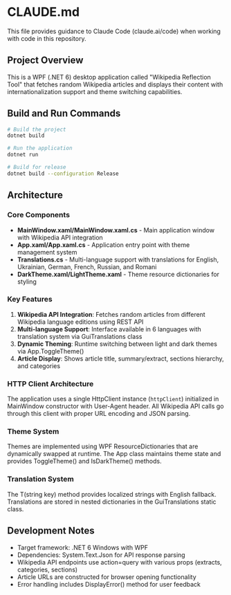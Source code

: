 # CLAUDE.md

This file provides guidance to Claude Code (claude.ai/code) when working with code in this repository.

## Project Overview

This is a WPF (.NET 6) desktop application called "Wikipedia Reflection Tool" that fetches random Wikipedia articles and displays their content with internationalization support and theme switching capabilities.

## Build and Run Commands

```bash
# Build the project
dotnet build

# Run the application
dotnet run

# Build for release
dotnet build --configuration Release
```

## Architecture

### Core Components

- **MainWindow.xaml/MainWindow.xaml.cs** - Main application window with Wikipedia API integration
- **App.xaml/App.xaml.cs** - Application entry point with theme management system
- **Translations.cs** - Multi-language support with translations for English, Ukrainian, German, French, Russian, and Romani
- **DarkTheme.xaml/LightTheme.xaml** - Theme resource dictionaries for styling

### Key Features

1. **Wikipedia API Integration**: Fetches random articles from different Wikipedia language editions using REST API
2. **Multi-language Support**: Interface available in 6 languages with translation system via GuiTranslations class
3. **Dynamic Theming**: Runtime switching between light and dark themes via App.ToggleTheme()
4. **Article Display**: Shows article title, summary/extract, sections hierarchy, and categories

### HTTP Client Architecture

The application uses a single HttpClient instance (`httpClient`) initialized in MainWindow constructor with User-Agent header. All Wikipedia API calls go through this client with proper URL encoding and JSON parsing.

### Theme System

Themes are implemented using WPF ResourceDictionaries that are dynamically swapped at runtime. The App class maintains theme state and provides ToggleTheme() and IsDarkTheme() methods.

### Translation System

The T(string key) method provides localized strings with English fallback. Translations are stored in nested dictionaries in the GuiTranslations static class.

## Development Notes

- Target framework: .NET 6 Windows with WPF
- Dependencies: System.Text.Json for API response parsing
- Wikipedia API endpoints use action=query with various props (extracts, categories, sections)
- Article URLs are constructed for browser opening functionality
- Error handling includes DisplayError() method for user feedback